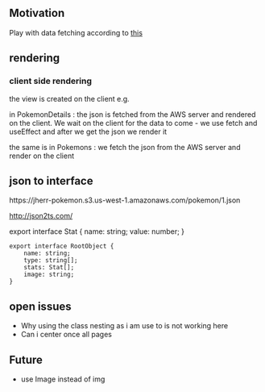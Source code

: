 <h2>Motivation</h2>
Play with data fetching according to <a href='https://www.youtube.com/watch?v=kdXKz1UWc3E'>this</a>


<h2>rendering</h2>
<h3>client side rendering</h3>
the view is created on the client e.g. <p>in PokemonDetails : the json is fetched from the AWS server and rendered on the client. We wait on the client for the data to come - we use fetch and useEffect and after we get the json we render it</p>
<p>the same is in Pokemons : we fetch the json from the AWS server and render on the client</p>



<h2>json to interface</h2>
https://jherr-pokemon.s3.us-west-1.amazonaws.com/pokemon/1.json

http://json2ts.com/

 export interface Stat {
        name: string;
        value: number;
    }

    export interface RootObject {
        name: string;
        type: string[];
        stats: Stat[];
        image: string;
    }


<h2>open issues</h2>
<ul>
<li>Why using the class nesting as i am use to is not working here</li>
<li>Can i center once all pages </li>
</ul>

<h2>Future</h2>
<ul>
<li>use Image instead of img</li>
</ul>